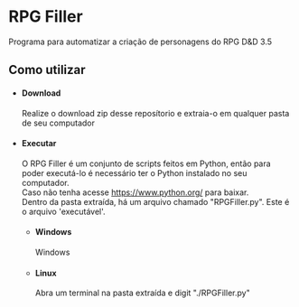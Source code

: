 <h1>RPG Filler</h1>
<p>Programa para automatizar a criação de personagens do RPG D&D 3.5</p>
<h2>Como utilizar</h2>
<ul>
	<li>
		<h4>Download</h4>
		<p>
			Realize o download zip desse reposítorio e extraia-o em qualquer pasta de seu computador
		</p>
	</li>
	<li>
		<h4>Executar</h4>
		<p>
			O RPG Filler é um conjunto de scripts feitos em Python, então para poder executá-lo é necessário ter o Python instalado no seu computador. <br />
			Caso não tenha acesse <a href="https://www.python.org/">https://www.python.org/</a> para baixar.<br />
			Dentro da pasta extraída, há um arquivo chamado "RPGFiller.py". Este é o arquivo 'executável'.
		</p>
		<ul>
			<li>
				<h4>Windows</h4>
				<p>
					Windows
				</p>
			</li>
			<li>
				<h4>Linux</h4>
				<p>
					Abra um terminal na pasta extraída e digit "./RPGFiller.py"
				</p>
			</li>
		</ul>
	</li>
</ul>
<p></p>







